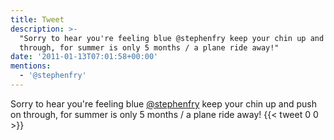 ```yaml
---
title: Tweet
description: >-
  "Sorry to hear you're feeling blue @stephenfry keep your chin up and push on
  through, for summer is only 5 months / a plane ride away!"
date: '2011-01-13T07:01:58+00:00'
mentions:
  - '@stephenfry'
---
```

Sorry to hear you're feeling blue [@stephenfry](https://twitter.com/@stephenfry) keep your chin up and push on through, for summer is only 5 months / a plane ride away!
      {{< tweet 0 0 >}}
    
